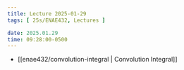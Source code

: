 ```yaml
---
title: Lecture 2025-01-29
tags: [ 25s/ENAE432, Lectures ]

date: 2025.01.29
time: 09:28:00-0500
---
```


- [[enae432/convolution-integral | Convolution Integral]]
